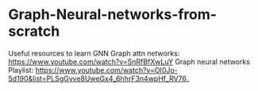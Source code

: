 # Graph-Neural-networks-from-scratch
Useful resources to learn GNN
Graph attn networks: https://www.youtube.com/watch?v=SnRfBfXwLuY
Graph neural networks Playlist: https://www.youtube.com/watch?v=OI0Jo-5d190&list=PLSgGvve8UweGx4_6hhrF3n4wpHf_RV76_
